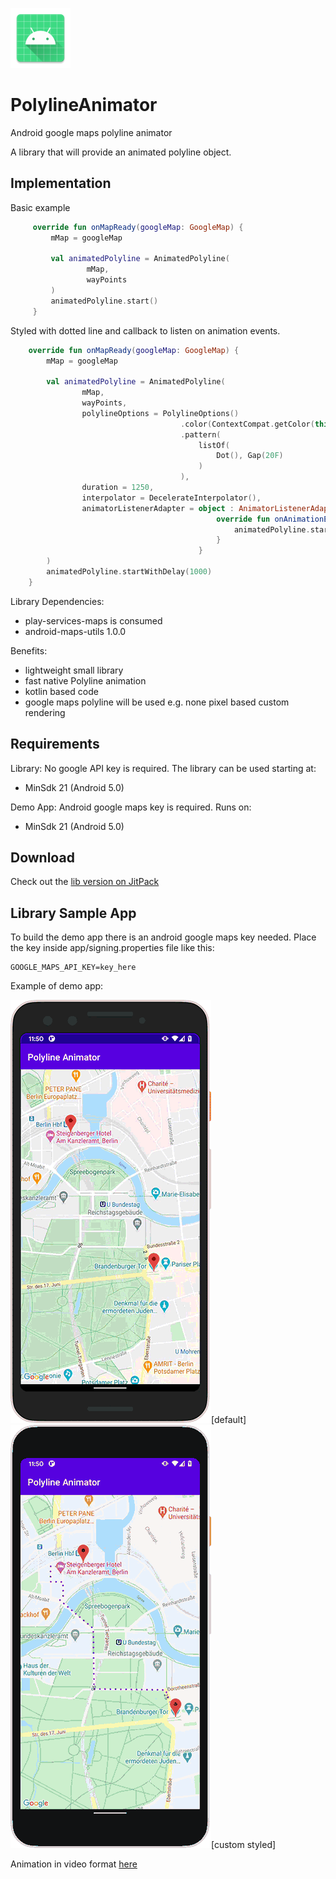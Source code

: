 ![PolylineAnimator](assets/ic_launcher.png)

# PolylineAnimator
Android google maps polyline animator

A library that will provide an animated polyline object.

## Implementation

Basic example
```kotlin
     override fun onMapReady(googleMap: GoogleMap) {
         mMap = googleMap

         val animatedPolyline = AnimatedPolyline(
                 mMap,
                 wayPoints
         )
         animatedPolyline.start()
     }
 ```
Styled with dotted line and callback to listen on animation events.
```kotlin
    override fun onMapReady(googleMap: GoogleMap) {
        mMap = googleMap

        val animatedPolyline = AnimatedPolyline(
                mMap,
                wayPoints,
                polylineOptions = PolylineOptions()
                                      .color(ContextCompat.getColor(this, R.color.colorPrimary))
                                      .pattern(
                                          listOf(
                                              Dot(), Gap(20F)
                                          )
                                      ),
                duration = 1250,
                interpolator = DecelerateInterpolator(),
                animatorListenerAdapter = object : AnimatorListenerAdapter() {
                                              override fun onAnimationEnd(animation: Animator) {
                                                  animatedPolyline.start() // e.g. endless animation
                                              }
                                          }
        )
        animatedPolyline.startWithDelay(1000)
    }
```

Library Dependencies:
- play-services-maps is consumed
- android-maps-utils 1.0.0

Benefits:
- lightweight small library
- fast native Polyline animation
- kotlin based code
- google maps polyline will be used e.g. none pixel based custom rendering

## Requirements

Library: No google API key is required. The library can be used starting at:
- MinSdk 21 (Android 5.0)

Demo App: Android google maps key is required. Runs on:
- MinSdk 21 (Android 5.0)

## Download

Check out the <a href="https://jitpack.io/#P72B/PolylineAnimator" download>lib version on JitPack</a>

## Library Sample App

To build the demo app there is an android google maps key needed. Place the key inside app/signing.properties file like this:
```
GOOGLE_MAPS_API_KEY=key_here
```

Example of demo app:

![DemoApp](assets/default.gif)[default]
![DemoApp](assets/dotted.gif)[custom styled]

Animation in video format <a href="https://github.com/P72B/PolylineAnimator/tree/main/assets">here</a>